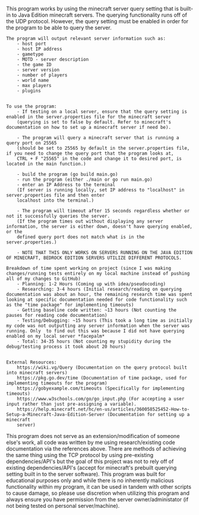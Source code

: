 This program works by using the minecraft server query setting that is built-in to Java Edition minecraft servers. The querying functionality runs off of the UDP protocol.
However, the query setting must be enabled in order for the program to be able to query the server.


	The program will output relevant server information such as:
		- host port
		- host IP address
		- gametype
		- MOTD - server description
		- the game ID
		- server version
		- number of players
		- world name
		- max players
		- plugins


	To use the program:
		- If testing on a local server, ensure that the query setting is enabled in the server.properties file for the minecraft server
		(querying is set to false by default. Refer to minecraft's documentation on how to set up a minecraft server if need be).

		- The program will query a minecraft server that is running a query port on 25565
		(should be set to 25565 by default in the server.properties file, if you need to change the query port that the program looks at,
		CTRL + F "25565" in the code and change it to desired port, is located in the main function.)

		- build the program (go build main.go)
		- run the program (either ./main or go run main.go)
		- enter an IP Address to the terminal
		(If server is running locally, set IP address to "localhost" in server.properties file and then enter
		localhost into the terminal.)

		- The program will timeout after 15 seconds regardless whether or not it successfully queries the server.
		(If the program times out without displaying any server information, the server is either down, doesn't have querying enabled, or the
		defined query port does not match what is in the server.properties.)
		
		- NOTE THAT THIS ONLY WORKS ON SERVERS RUNNING ON THE JAVA EDITION OF MINECRAFT, BEDROCK EDITION SERVERS UTILIZE DIFFERENT PROTOCOLS.
		
	Breakdown of time spent working on project (since I was making changes/running tests entirely on my local machine instead of pushing all of my changes to GitHub)
		- Planning: 1-2 Hours (Coming up with idea/pseudocoding)
		- Researching: 3-4 hours (Initial research/reading on querying documentation was about an hour, the remaining research time was spent looking at specific documentation needed for code functionality such as the "time package" for implementing timeouts)
		- Getting baseline code written: ~13 hours (Not counting the pauses for reading code documentation)
		- Testing/Debugging: ~15 hours (This took a long time as initially my code was not outputting any server information when the server was running. Only 	to find out this was because I did not have querying enabled on my local server *facepalm*
		- Total: 34-35 hours (Not counting my stupidity during the debug/testing process it took about 20 hours)
		
		
	External Resources:
		https://wiki.vg/Query (Documentation on the query protocol built into minecraft servers)
		https://pkg.go.dev/time (Documentation of time package, used for implementing timeouts for the program)
		https://gobyexample.com/timeouts (Specifically for implementing timeouts)
		https://www.w3schools.com/go/go_input.php (For accepting a user input rather than just pre-assigning a variable).
		https://help.minecraft.net/hc/en-us/articles/360058525452-How-to-Setup-a-Minecraft-Java-Edition-Server (Documentation for setting up a minecraft
		server)
		
This program does not serve as an extension/modification of someone else's work, all code was written by me using research/existing code documentation via the references above. There are methods of achieving the same thing using the TCP protocol by using pre-existing dependencies/API's but the goal of this project was not to rely off of existing dependencies/API's (accept for minecraft's prebuilt querying setting built in to the server software). This program was built for educational purposes only and while there is no inherently malicious functionality within my program, it can be used in tandem with other scripts to cause damage, so please use discretion when utilizing this program and always ensure you have permission from the server owner/administator (if not being tested on personal server/machine).
